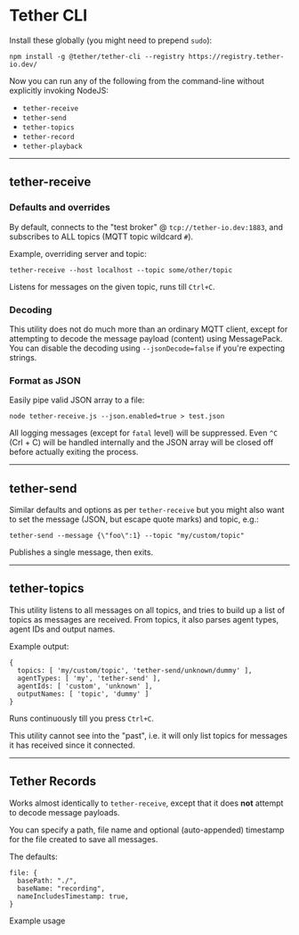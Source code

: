 # Tether CLI

Install these globally (you might need to prepend `sudo`):

```
npm install -g @tether/tether-cli --registry https://registry.tether-io.dev/
```

Now you can run any of the following from the command-line without explicitly invoking NodeJS:

- `tether-receive`
- `tether-send`
- `tether-topics`
- `tether-record`
- `tether-playback`

---

## tether-receive

### Defaults and overrides

By default, connects to the "test broker" @ `tcp://tether-io.dev:1883`, and subscribes to ALL topics (MQTT topic wildcard `#`).

Example, overriding server and topic:

```
tether-receive --host localhost --topic some/other/topic
```

Listens for messages on the given topic, runs till `Ctrl+C`.

### Decoding

This utility does not do much more than an ordinary MQTT client, except for attempting to decode the message payload (content) using MessagePack. You can disable the decoding using `--jsonDecode=false` if you're expecting strings.

### Format as JSON

Easily pipe valid JSON array to a file:

```
node tether-receive.js --json.enabled=true > test.json
```

All logging messages (except for `fatal` level) will be suppressed. Even `^C` (Crl + C) will be handled internally and the JSON array will be closed off before actually exiting the process.

---

## tether-send

Similar defaults and options as per `tether-receive` but you might also want to set the message (JSON, but escape quote marks) and topic, e.g.:

```
tether-send --message {\"foo\":1} --topic "my/custom/topic"
```

Publishes a single message, then exits.

---

## tether-topics

This utility listens to all messages on all topics, and tries to build up a list of topics as messages are received. From topics, it also parses agent types, agent IDs and output names.

Example output:

```
{
  topics: [ 'my/custom/topic', 'tether-send/unknown/dummy' ],
  agentTypes: [ 'my', 'tether-send' ],
  agentIds: [ 'custom', 'unknown' ],
  outputNames: [ 'topic', 'dummy' ]
}
```

Runs continuously till you press `Ctrl+C`.

This utility cannot see into the "past", i.e. it will only list topics for messages it has received since it connected.

---

## Tether Records

Works almost identically to `tether-receive`, except that it does **not** attempt to decode message payloads.

You can specify a path, file name and optional (auto-appended) timestamp for the file created to save all messages.

The defaults:

```
file: {
  basePath: "./",
  baseName: "recording",
  nameIncludesTimestamp: true,
}
```

Example usage
